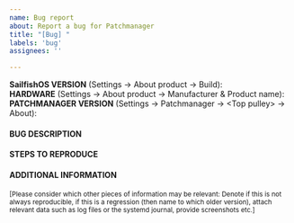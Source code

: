 ```yaml
---
name: Bug report
about: Report a bug for Patchmanager
title: "[Bug] "
labels: 'bug'
assignees: ''

---
```


**SailfishOS VERSION** (Settings → About product → Build): 
<br />**HARDWARE** (Settings → About product → Manufacturer & Product name): 
<br />**PATCHMANAGER VERSION** (Settings → Patchmanager → \<Top pulley\> → About): 
<br />

#### BUG DESCRIPTION


#### STEPS TO REPRODUCE


#### ADDITIONAL INFORMATION

<sub>\[Please consider which other pieces of information may be relevant: Denote if this is not always reproducible, if this is a regression (then name to which older version), attach relevant data such as log files or the systemd journal, provide screenshots etc.\]</sub>
